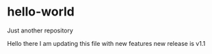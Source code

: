 # hello-world
Just another repository

Hello there
I am updating this file with new features
new release is v1.1
